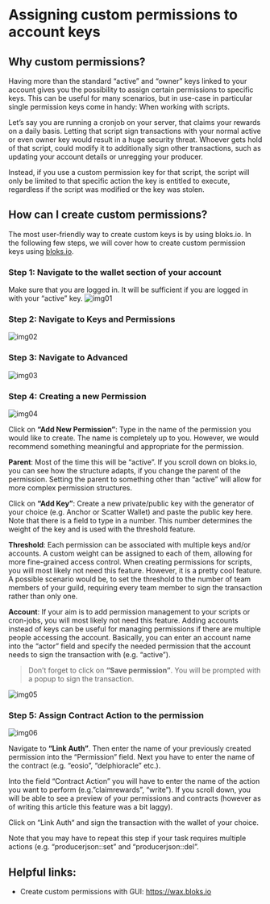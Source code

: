# Assigning custom permissions to account keys

## Why custom permissions?
Having more than the standard “active” and “owner” keys linked to your account gives you the possibility to assign certain permissions to specific keys. This can be useful for many scenarios, but in use-case in particular single permission keys come in handy: When working with scripts.

Let’s say you are running a cronjob on your server, that claims your rewards on a daily basis. Letting that script sign transactions with your normal active or even owner key would result in a huge security threat. Whoever gets hold of that script, could modify it to additionally sign other transactions, such as updating your account details or unregging your producer.

Instead, if you use a custom permission key for that script, the script will only be limited to that specific action the key is entitled to execute, regardless if the script was modified or the key was stolen.

## How can I create custom permissions?
The most user-friendly way to create custom keys is by using bloks.io. In the following few steps, we will cover how to create custom permission keys using [bloks.io](https://wax.bloks.io).

### Step 1: Navigate to the wallet section of your account
Make sure that you are logged in. It will be sufficient if you are logged in with your “active” key.
![img01](/media/custom_permissions/img01.png)

### Step 2: Navigate to Keys and Permissions
![img02](/media/custom_permissions/img02.png)

### Step 3: Navigate to Advanced
![img03](/media/custom_permissions/img03.png)

### Step 4: Creating a new Permission
![img04](/media/custom_permissions/img04.png)

Click on **“Add New Permission”**: Type in the name of the permission you would like to create. The name is completely up to you. However, we would recommend something meaningful and appropriate for the permission.

**Parent**: Most of the time this will be “active”. If you scroll down on bloks.io, you can see how the structure adapts, if you change the parent of the permission. Setting the parent to something other than “active” will allow for more complex permission structures.

Click on **“Add Key”**: Create a new private/public key with the generator of your choice (e.g. Anchor or Scatter Wallet) and paste the public key here. Note that there is a field to type in a number. This number determines the weight of the key and is used with the threshold feature.

**Threshold**: Each permission can be associated with multiple keys and/or accounts. A custom weight can be assigned to each of them, allowing for more fine-grained access control. When creating permissions for scripts, you will most likely not need this feature. However, it is a pretty cool feature. A possible scenario would be, to set the threshold to the number of team members of your guild, requiring every team member to sign the transaction rather than only one.

**Account**: If your aim is to add permission management to your scripts or cron-jobs, you will most likely not need this feature. Adding accounts instead of keys can be useful for managing permissions if there are multiple people accessing the account. Basically, you can enter an account name into the “actor” field and specify the needed permission that the account needs to sign the transaction with (e.g. “active”).

> Don’t forget to click on **“Save permission”**. You will be prompted with a popup to sign the transaction.

![img05](/media/custom_permissions/img05.png)

### Step 5: Assign Contract Action to the permission

![img06](/media/custom_permissions/img06.png)

Navigate to **“Link Auth”**. Then enter the name of your previously created permission into the “Permission” field. Next you have to enter the name of the contract (e.g. “eosio”, “delphioracle” etc.).

Into the field “Contract Action” you will have to enter the name of the action you want to perform (e.g.”claimrewards”, “write”). If you scroll down, you will be able to see a preview of your permissions and contracts (however as of writing this article this feature was a bit laggy).

Click on “Link Auth“ and sign the transaction with the wallet of your choice.

Note that you may have to repeat this step if your task requires multiple actions (e.g. “producerjson::set” and “producerjson::del”.

## Helpful links:
- Create custom permissions with GUI: https://wax.bloks.io
